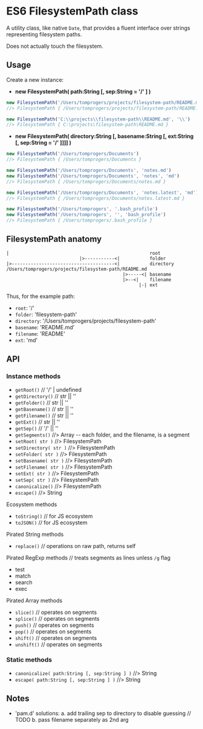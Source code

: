 # ES6 FilesystemPath class

A utility class, like native `Date`, that provides a fluent interface over strings representing filesystem paths.

Does not actually touch the filesystem.


## Usage

Create a new instance:

- **new FilesystemPath( path:String [, sep:String = '/' ] )**

```js
new FilesystemPath('/Users/tomprogers/projects/filesystem-path/README.md')
//> FilesystemPath { /Users/tomprogers/projects/filesystem-path/README.md }

new FilesystemPath('C:\\projects\\filesystem-path\\README.md', '\\')
//> FilesystemPath { C:\projects\filesystem-path\README.md }
```

- **new FilesystemPath( directory:String [, basename:String [, ext:String [, sep:String = '/' ]]]] )**

```js
new FilesystemPath('/Users/tomprogers/Documents')
//> FilesystemPath { /Users/tomprogers/Documents }

new FilesystemPath('/Users/tomprogers/Documents', 'notes.md')
new FilesystemPath('/Users/tomprogers/Documents', 'notes', 'md')
//> FilesystemPath { /Users/tomprogers/Documents/notes.md }

new FilesystemPath('/Users/tomprogers/Documents', 'notes.latest', 'md')
//> FilesystemPath { /Users/tomprogers/Documents/notes.latest.md }

new FilesystemPath('/Users/tomprogers', '.bash_profile')
new FilesystemPath('/Users/tomprogers', '', 'bash_profile')
//> FilesystemPath { /Users/tomprogers/.bash_profile }
```


## FilesystemPath anatomy

```
|                                                    root
                           |>-----------<|           folder
|>--------------------------------------<|           directory
/Users/tomprogers/projects/filesystem-path/README.md
                                           |>-----<| basename
                                           |>--<|    filename
                                                 |-| ext
```

Thus, for the example path:
- `root`: '/'
- `folder`: 'filesystem-path'
- `directory`: '/Users/tomprogers/projects/filesystem-path'
- `basename`: 'README.md'
- `filename`: 'README'
- `ext`: 'md'


## API

### Instance methods
- `getRoot()` // '/' | undefined
- `getDirectory()` // str || ''
- `getFolder()` // str || ''
- `getBasename()` // str || ''
- `getFilename()` // str || ''
- `getExt()` // str || ''
- `getSep()` // '/' || '\'
- `getSegments()` //> Array<String> -- each folder, and the filename, is a segment
- `setRoot( str )` //> FilesystemPath
- `setDirectory( str )` //> FilesystemPath
- `setFolder( str )` //> FilesystemPath
- `setBasename( str )` //> FilesystemPath
- `setFilename( str )` //> FilesystemPath
- `setExt( str )` //> FilesystemPath
- `setSep( str )` //> FilesystemPath
- `canonicalize()` //> FilesystemPath
- `escape()` //> String

Ecosystem methods
- `toString()` // for JS ecosystem
- `toJSON()` // for JS ecosystem

Pirated String methods
- `replace()` // operations on raw path, returns self

Pirated RegExp methods // treats segments as lines unless `/g` flag
- test
- match
- search
- exec

Pirated Array methods
- `slice()` // operates on segments
- `splice()` // operates on segments
- `push()` // operates on segments
- `pop()` // operates on segments
- `shift()` // operates on segments
- `unshift()` // operates on segments



### Static methods
- `canonicalize( path:String [, sep:String ] )` //> String
- `escape( path:String [, sep:String ] )` //> String


## Notes

- 'pam.d' solutions:
  a. add trailing sep to directory to disable guessing // TODO
  b. pass filename separately as 2nd arg
